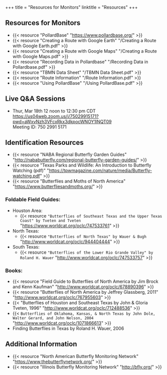 +++
title = "Resources for Monitors"
linktitle = "Resources"
+++

## Resources for Monitors

- {{< resource "PollardBase" "https://www.pollardbase.org/" >}}
- {{< resource "Creating a Route with Google Earth" "/Creating a Route with Google Earth.pdf" >}}
- {{< resource "Creating a Route with Google Maps" "/Creating a Route with Google Maps.pdf" >}}
- {{< resource "Recording Data in Pollardbase" "/Recording Data in Pollardbase.pdf" >}}
- {{< resource "TBMN Data Sheet" "/TBMN Data Sheet.pdf" >}}
- {{< resource "Route Information" "/Route Information.pdf" >}}
- {{< resource "Using PollardBase" "/Using PollardBase.pdf" >}}

## Live Q&A Sessions

- Thur, Mar 18th 12 noon to 12:30 pm CDT  
<https://us04web.zoom.us/j/75029915171?pwd=aWxvNzh3VFcxRkx3dkpocWNOY1lNQT09>  
Meeting ID: 750 2991 5171

## Identification Resources

- {{< resource "NABA Regional Butterfly Garden Guides" "http://nababutterfly.com/regional-butterfly-garden-guides/" >}}
- {{< resource "Texas Parks and Wildlife: An Introduction to Butterfly Watching (pdf)" "https://tpwmagazine.com/nature/media/Butterfly-watching.pdf" >}}
- {{< resource "Butterflies and Moths of North America" "https://www.butterfliesandmoths.org/" >}}

### Foldable Field Guides:
      
- Houston Area:
  - {{< resource `"Butterflies of Southeast Texas and the Upper Texas Coast" by Tveten and Tveten` "https://www.worldcat.org/oclc/747533761" >}}
- North Texas:
  - {{< resource `"Butterflies of North Texas" by Wauer & Bugh` "http://www.worldcat.org/oclc/944404444" >}}
- South Texas:
  - {{< resource `"Butterflies of the Lower Rio Grande Valley" by Roland H. Wauer` "http://www.worldcat.org/oclc/747533757" >}}

### Books:

- {{< resource "Field Guide to Butterflies of North America by Jim Brock and Kenn Kaufman" "http://www.worldcat.org/oclc/678890396" >}}
- {{< resource "Butterflies of North America by Jeffrey Glassberg, 2011" "http://www.worldcat.org/oclc/767955603" >}}
- {{< "Butterflies of Houston and Southeast Texas by John & Gloria Tveten, 1996" "http://www.worldcat.org/oclc/712488536" >}}
- {{< `Butterflies of Oklahoma, Kansas, & North Texas by John Dole, Walter Gerard, and John Nelson, 2004` "http://www.worldcat.org/oclc/1071866613" >}}
- Finding Butterflies in Texas by Roland H. Wauer, 2006

## Additional Information

- {{< resource "North American Butterfly Monitoring Network" "https://www.thebutterflynetwork.org/" >}}
- {{< resource "Illinois Butterfly Monitoring Network" "http://bfly.org/" >}}

